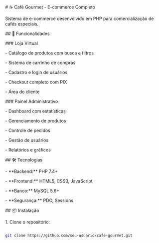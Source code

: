 \# ☕ Café Gourmet - E-commerce Completo



Sistema de e-commerce desenvolvido em PHP para comercialização de cafés especiais.



\## 🚀 Funcionalidades



\### Loja Virtual

\- Catálogo de produtos com busca e filtros

\- Sistema de carrinho de compras

\- Cadastro e login de usuários

\- Checkout completo com PIX

\- Área do cliente



\### Painel Administrativo

\- Dashboard com estatísticas

\- Gerenciamento de produtos

\- Controle de pedidos

\- Gestão de usuários

\- Relatórios e gráficos



\## 🛠️ Tecnologias



\- \*\*Backend:\*\* PHP 7.4+

\- \*\*Frontend:\*\* HTML5, CSS3, JavaScript

\- \*\*Banco:\*\* MySQL 5.6+

\- \*\*Segurança:\*\* PDO, Sessions



\## 📦 Instalação



1\. Clone o repositório:

```bash

git clone https://github.com/seu-usuario/cafe-gourmet.git

